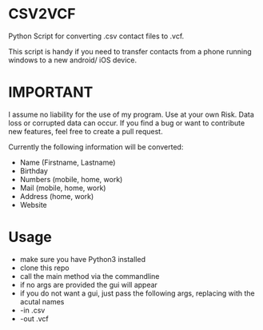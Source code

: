 # CSV2VCF
Python Script for converting .csv contact files to .vcf. 

This script is handy if you need to transfer contacts from a phone running windows to a new android/ iOS device. 

# IMPORTANT

I assume no liability for the use of my program. Use at your own Risk. Data loss or corrupted data can occur.
If you find a bug or want to contribute new features, feel free to create a pull request.

Currently the following information will be converted:
- Name (Firstname, Lastname)
- Birthday
- Numbers (mobile, home, work)
- Mail (mobile, home, work)
- Address (home, work)
- Website


# Usage
- make sure you have Python3 installed
- clone this repo
- call the main method via the commandline
- if no args are provided the gui will appear
- if you do not want a gui, just pass the following args, replacing <contacts> with the acutal names
- -in <contacts>.csv
- -out <contacts>.vcf
